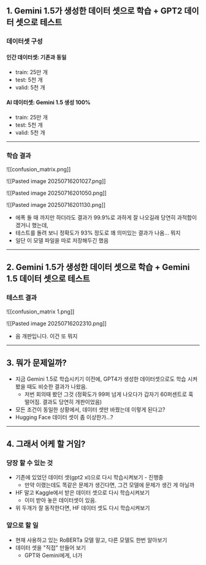 ## 1. Gemini 1.5가 생성한 데이터 셋으로 학습 + GPT2 데이터 셋으로 테스트
### 데이터셋 구성
#### 인간 데이터셋: 기존과 동일
- train: 25만 개
- test: 5천 개
- valid: 5천 개
#### AI 데이터셋: Gemini 1.5 생성 100%
- train: 25만 개
- test: 5천 개
- valid: 5천 개

---
### 학습 결과

![[confusion_matrix.png]]

![[Pasted image 20250716201027.png]]

![[Pasted image 20250716201050.png]]

![[Pasted image 20250716201130.png]]

- 에폭 돌 때 까지만 하더라도 결과가 99.9%로 과하게 잘 나오길래 당연히 과적합이겠거니 했는데, 
- 테스트를 돌려 보니 정확도가 93% 정도로 꽤 의미있는 결과가 나옴... 뭐지
- 일단 이 모델 파일을 따로 저장해두긴 했음

---
## 2. Gemini 1.5가 생성한 데이터 셋으로 학습 + Gemini 1.5 데이터 셋으로 테스트
### 테스트 결과

![[confusion_matrix 1.png]]

![[Pasted image 20250716202310.png]]

- 음 개판입니다. 이건 또 뭐지

---
## 3. 뭐가 문제일까?
- 지금 Gemini 1.5로 학습시키기 이전에, GPT4가 생성한 데이터셋으로도 학습 시켜봤을 때도 비슷한 결과가 나왔음.
	- 저번 회의때 봤던 그것 (정확도가 99퍼 넘게 나오다가 갑자기 60퍼센트로 훅 떨어짐. 결과도 당연히 개판이었음)
- 모든 조건이 동일한 상황에서, 데이터 셋만 바꿨는데 이렇게 된다고?
- Hugging Face 데이터 셋이 좀 이상한가...?

---
## 4. 그래서 어케 할 거임?
### 당장 할 수 있는 것
- 기존에 있었던 데이터 셋(gpt2 xl)으로 다시 학습시켜보기 - 진행중
	- 만약 이랬는데도 똑같은 문제가 생긴다면, 그건 모델에 문제가 생긴 게 아닐까
- HF 말고 Kaggle에서 받은 데이터 셋으로 다시 학습시켜보기
	- 이미 받아 놓은 데이터셋이 있음.
- 위 두개가 잘 동작한다면, HF 데이터 셋도 다시 학습시켜보기

### 앞으로 할 일
- 현재 사용하고 있는 RoBERTa 모델 말고, 다른 모델도 한번 알아보기
- 데이터 셋을 "직접" 만들어 보기
	- GPT와 Gemini에게, 너가 